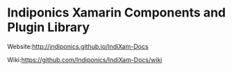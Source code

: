# Indiponics Xamarin Components and Plugin Library

Website:http://indiponics.github.io/IndiXam-Docs

Wiki:https://github.com/Indiponics/IndiXam-Docs/wiki
